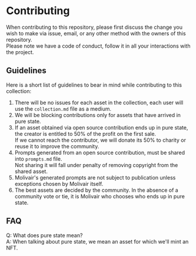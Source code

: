 # Contributing
When contributing to this repository, please first discuss the change you wish to make via issue, email, or any other method with the owners of this repository.  
Please note we have a code of conduct, follow it in all your interactions with the project.

## Guidelines
Here is a short list of guidelines to bear in mind while contributing to this collection:
1. There will be no issues for each asset in the collection, each user will use the ```collection.md``` file as a medium.
2. We will be blocking contributions only for assets that have arrived in pure state.
3. If an asset obtained via open source contribution ends up in pure state, the creator is entitled to 50% of the profit on the first sale.  
If we cannot reach the contributor, we will donate its 50% to charity or reuse it to improve the community.
4. Prompts generated from an open source contribution, must be shared into ```prompts.md``` file.  
Not sharing it will fall under penalty of removing copyright from the shared asset.
5. Molivair's generated prompts are not subject to publication unless exceptions chosen by Molivair itself.
6. The best assets are decided by the community.
In the absence of a community vote or tie, it is Molivair who chooses who ends up in pure state.

## FAQ
Q: What does pure state mean?  
A: When talking about pure state, we mean an asset for which we'll mint an NFT.  
